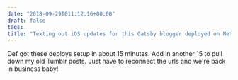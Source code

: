 ```yaml
---
date: "2018-09-29T011:12:16+00:00"
draft: false
tags: 
title: "Texting out iOS updates for this Gatsby blogger deployed on Netlify or whatever"
---
```

Def got these deploys setup in about 15 minutes. Add in another 15 to pull down my old Tumblr posts. Just have to reconnect the urls and we're back in business baby!